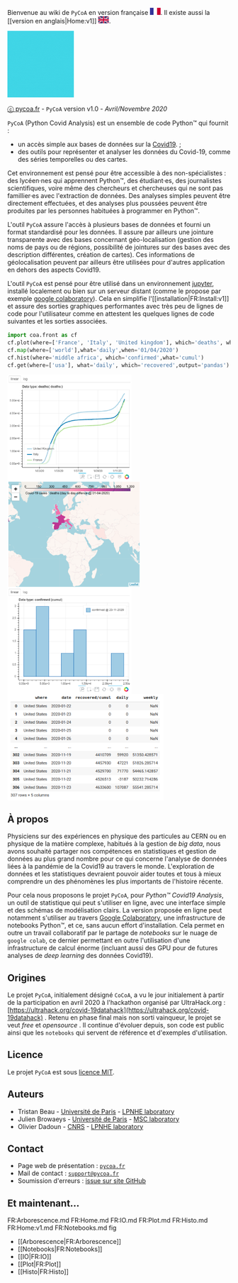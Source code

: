 
Bienvenue au wiki de `PyCoA` en version française <img src="https://github.com/coa-project/coa-project.github.io/blob/main/fig/FR.png" height="16px" alt="drapeau FR" />. Il existe aussi la [[version en anglais|Home:v1]] <img src="https://github.com/coa-project/coa-project.github.io/blob/main/fig/UK.png" height="16px" alt="UK flag" />.

<img src="https://github.com/coa-project/coa-project.github.io/blob/main/fig/logo-anime.gif" height=150px /> 

[ⓒ pycoa.fr](http://pycoa.fr) - `PyCoA` version v1.0 - _Avril/Novembre 2020_

`PyCoA` (Python Covid Analysis) est un ensemble de code Python™ qui fournit :
- un accès simple aux bases de données sur la <a href="https://www.who.int/fr/emergencies/diseases/novel-coronavirus-2019/question-and-answers-hub">Covid19</a>. ;
- des outils pour représenter et analyser les données du Covid-19, comme des séries temporelles ou des cartes.

Cet environnement est pensé pour être accessible à des non-spécialistes : des lycéen·nes qui apprennent Python™, des étudiant·es, des journalistes scientifiques, voire même des chercheurs et chercheuses qui ne sont pas famillier·es avec l'extraction de données. Des analyses simples peuvent être directement effectuées, et des analyses plus poussées peuvent être produites par les personnes habituées à programmer en Python™. 

L'outil `PyCoA` assure l'accès à plusieurs bases de données et fourni un format standardisé pour les données. Il assure par ailleurs une jointure transparente avec des bases concernant géo-localisation (gestion des noms de pays ou de régions, possibilité de jointures sur des bases avec des description différentes, création de cartes). Ces informations de géolocalisation peuvent par ailleurs être utilisées pour d'autres application en dehors des aspects Covid19.

L'outil `PyCoA` est pensé pour être utilisé dans un environnement [jupyter](https://jupyter.org/), installé localement ou bien sur un serveur distant (comme le propose par exemple [google colaboratory](https://colab.research.google.com/)). Cela en simplifie l'[[installation|FR:Install:v1]] et assure des sorties graphiques performantes avec très peu de lignes de code pour l'utilisateur comme en attestent les quelques lignes de code suivantes et les sorties associées.

```python
import coa.front as cf
cf.plot(where=['France', 'Italy', 'United kingdom'], which='deaths', what='cumul')
cf.map(where=['world'],what='daily',when='01/04/2020')
cf.hist(where='middle africa', which='confirmed',what='cumul')
cf.get(where=['usa'], what='daily', which='recovered',output='pandas')
```
<img src="https://github.com/coa-project/coa-project.github.io/blob/main/fig/pycoa_plot_example.png" height="240" align=top /> 
<img src="https://github.com/coa-project/coa-project.github.io/blob/main/fig/pycoa_map_example.png" height="240" align=top /> 
<br/>
<img src="https://github.com/coa-project/coa-project.github.io/blob/main/fig/pycoa_hist_example.png" height="240" align=top /> 
<img src="https://github.com/coa-project/coa-project.github.io/blob/main/fig/pycoa_get_example.png" height="240" align=top />

## À propos

Physiciens sur des expériences en physique des particules au CERN ou en physique de la matière complexe, habitués à la gestion de _big data_, nous avons souhaité partager nos compétences en statistiques et gestion de données au plus grand nombre pour ce qui concerne l'analyse de données liées à la pandémie de la Covid19 au travers le monde. 
L'exploration de données et les statistiques devraient pouvoir aider toutes et tous à mieux comprendre un des phénomènes les plus importants de l'histoire récente.

Pour cela nous proposons le projet `PyCoA`, pour _Python™ Covid19 Analysis_, un outil de statistique qui peut s'utiliser en ligne, avec une interface simple et des schémas de modélisation clairs. La version proposée en ligne peut notamment s'utiliser au travers [Google Colaboratory](https://colab.research.google.com/), une infrastructure de notebooks Python™, et ce, sans aucun effort d'installation. 
Cela permet en outre un travail collaboratif par le partage de _notebooks_ sur le nuage de `google colab`, ce dernier permettant en outre l'utilisation d'une infrastructure de calcul énorme (incluant aussi des GPU pour de futures analyses de _deep learning_ des données Covid19). 

## Origines

Le projet `PyCoA`, initialement désigné `CoCoA`, a vu le jour initialement à partir de la participation en avril 2020 à l'hackathon organisé par UltraHack.org : [https://ultrahack.org/covid-19datahack](https://ultrahack.org/covid-19datahack) . Retenu en phase final mais non sorti vainqueur, le projet se veut _free_ et _opensource_ . Il continue d'évoluer depuis, son code est public ainsi que les `notebooks` qui servent de référence et d'exemples d'utilisation.

## Licence

Le projet `PyCoA` est sous [licence MIT](https://github.com/coa-project/pycoa/blob/main/LICENSE).

## Auteurs

* Tristan Beau - [Université de Paris](http://u-paris.fr) - [LPNHE laboratory](http://lpnhe.in2p3.fr/)
* Julien Browaeys - [Université de Paris](http://u-paris.fr) - [MSC laboratory](http://www.msc.univ-paris-diderot.fr/)
* Olivier Dadoun - [CNRS](http://cnrs.fr) - [LPNHE laboratory](http://lpnhe.in2p3.fr/)

## Contact 
* Page web de présentation : [`pycoa.fr`](http://pycoa.fr)
* Mail de contact : [`support@pycoa.fr`](mailto:support@pycoa.fr)
* Soumission d'erreurs : [issue sur site GitHub](https://github.com/coa-project/pycoa/issues)

## Et maintenant…
FR:Arborescence.md FR:Home.md         FR:IO.md           FR:Plot.md
FR:Histo.md        FR:Home:v1.md      FR:Notebooks.md    fig

* [[Arborescence|FR:Arborescence]]
* [[Notebooks|FR:Notebooks]]
* [[IO|FR:IO]]
* [[Plot|FR:Plot]]
* [[Histo|FR:Histo]]
